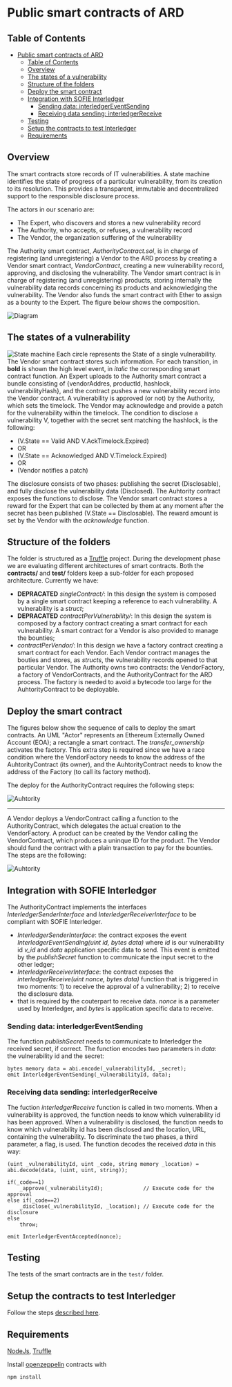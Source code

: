 # Public smart contracts of ARD

## Table of Contents
- [Public smart contracts of ARD](#public-smart-contracts-of-ard)
  - [Table of Contents](#table-of-contents)
  - [Overview](#overview)
  - [The states of a vulnerability](#the-states-of-a-vulnerability)
  - [Structure of the folders](#structure-of-the-folders)
  - [Deploy the smart contract](#deploy-the-smart-contract)
  - [Integration with SOFIE Interledger](#integration-with-sofie-interledger)
    - [Sending data: interledgerEventSending](#sending-data-interledgereventsending)
    - [Receiving data sending: interledgerReceive](#receiving-data-sending-interledgerreceive)
  - [Testing](#testing)
  - [Setup the contracts to test Interledger](#setup-the-contracts-to-test-interledger)
  - [Requirements](#requirements)


## Overview 
The smart contracts store records of IT vulnerabilities. A state machine identifies the state of progress of a particular vulnerability, from its creation to its resolution. This provides a transparent, immutable and decentralized support to the responsible disclosure process.

The actors in our scenario are:
- The Expert, who discovers and stores a new vulnerability record
- The Authority, who accepts, or refuses, a vulnerability record
- The Vendor, the organization suffering of the vulnerability

The Authority smart contract, *AuthorityContract.sol*, is in charge of registering (and unregistering) a Vendor to the ARD process by creating a Vendor smart contract, *VendorContract*,  creating a new vulnerability record, approving, and disclosing the vulnerability.
The Vendor smart contract is in charge of registering (and unregistering) products, storing internally the vulnerability data records concerning its products and acknowledging the vulnerability. The Vendor also funds the smart contract with Ether to assign as a bounty to the Expert. The figure below shows the composition. 

![Diagram](./images/SM-diagram2.png)

## The states of a vulnerability

![State machine](./images/StateMachine.png)
Each circle represents the State of a single vulnerability. The Vendor smart contract stores such information. For each transition, in **bold** is shown the high level event, in *italic* the corresponding smart contract function.
An Expert uploads to the Authority smart contract a bundle consisting of {vendorAddres, productId, hashlock, vulnerabilityHash}, and the contract pushes a new vulnerability record into the Vendor contract. A vulnerability is approved (or not) by the Authority, which sets the timelock. The Vendor may acknowledge and provide a patch for the vulnerability within the timelock. The condition to disclose a vulnerability V, together with the secret sent matching the hashlock, is the following:

- (V.State == Valid AND V.AckTimelock.Expired)
- OR
- (V.State == Acknowledged AND V.Timelock.Expired)
- OR
- (Vendor notifies a patch)

The disclosure consists of two phases: publishing the secret (Disclosable), and fully disclose the vulnerability data (Disclosed). The Auhtority contract exposes the functions to disclose. The Vendor smart contract stores a reward for the Expert that can be collected by them at any moment after the secret has been published (V.State == Disclosable). The reward amount is set by the Vendor with the *acknowledge* function.

## Structure of the folders

The folder is structured as a [Truffle](https://www.trufflesuite.com/) project. 
During the development phase we are evaluating different architectures of smart contracts. Both the **contracts/** and **test/** folders keep a sub-folder for each proposed architecture. Currently we have:
- **DEPRACATED** *singleContract/*: In this design the system is composed by a single smart contract keeping a reference to each vulnerability. A vulnerability is a *struct*;
- **DEPRACATED** *contractPerVulnerability/*: In this design the system is composed by a factory contract creating a smart contract for each vulnerability. A smart contract for a Vendor is also provided to manage the bounties;
- *contractPerVendor/*: In this design we have a factory contract creating a smart contract for each Vendor. Each Vendor contract manages the bouties and stores, as *structs*, the vulnerability records opened to that particular Vendor. The Authority owns two contracts: the VendorFactory, a factory of VendorContracts, and the AuthorityContract for the ARD process. The factory is needed to avoid a bytecode too large for the AuhtorityContract to be deployable.

## Deploy the smart contract

The figures below show the sequence of calls to deploy the smart contracts. An UML "Actor" represents an Ethereum Externally Owned Account (EOA); a rectangle a smart contract.
The *transfer_ownership* activates the factory. This extra step is required since we have a race condition where the VendorFactory needs to know the address of the AuhtorityContract (its owner), and the AuhtorityContract needs to know the address of the Factory (to call its factory method).


The deploy for the AuthorityContract requires the following steps:

![Auhtority](./images/ARD-Setup-Authority.png)

****

A Vendor deploys a VendorContract calling a function to the AuthorityContract, which delegates the actual creation to the VendorFactory. A product can be created by the Vendor calling the VendorContract, which produces a uninque ID for the product. The Vendor should fund the contract with a plain transaction to pay for the bounties. The steps are the following:

![Auhtority](./images/ARD-Setup-Vendor.png)

## Integration with SOFIE Interledger

The AuthorityContract implements the interfaces *InterledgerSenderInterface* and *InterledgerReceiverInterface* to be compliant with SOFIE Interledger.
- *InterledgerSenderInterface*: the contract exposes the event *InterledgerEventSending(uint id, bytes data)* where *id* is our vulnerability id *v_id* and *data* application specific data to send. This event is emitted by the *publishSecret* function to communicate the input secret to the other ledger;
- *InterledgerReceiverInterface*: the contract exposes the *interledgerReceive(uint nonce, bytes data)* function that is triggered in two moments: 1) to receive the approval of a vulnerability; 2) to receive the disclosure data.
- that is required by the couterpart to receive data. *nonce* is a parameter used by Interledger, and *bytes* is application specific data to receive.
  
### Sending data: interledgerEventSending

The function *publishSecret* needs to communicate to Interledger the received secret, if correct. The function encodes two parameters in *data*: the vulnerability id and the secret:

    bytes memory data = abi.encode(_vulnerabilityId, _secret);
    emit InterledgerEventSending(_vulnerabilityId, data);

### Receiving data sending: interledgerReceive

The fuction *interledgerReceive* function is called in two moments. When a vulnerability is approved, the function needs to know which vulnerability id has been approved. When a vulnerability is disclosed, the function needs to know which vulnerability id has been disclosed and the location, URL, containing the vulnerability. To discriminate the two phases, a third parameter, a flag, is used. The function decodes the received *data* in this way:

    (uint _vulnerabilityId, uint _code, string memory _location) =  abi.decode(data, (uint, uint, string));

    if(_code==1) 
        _approve(_vulnerabilityId);             // Execute code for the approval
    else if(_code==2)
        _disclose(_vulnerabilityId, _location); // Execute code for the disclosure
    else
        throw;

    emit InterledgerEventAccepted(nonce);

## Testing

The tests of the smart contracts are in the `test/` folder.

## Setup the contracts to test Interledger

Follow the steps [described here](./migrations/README.md).

## Requirements

[NodeJs](https://nodejs.org/it/), [Truffle](https://www.trufflesuite.com/truffle)

Install [openzeppelin](https://github.com/OpenZeppelin/openzeppelin-contracts) contracts with
    
    npm install